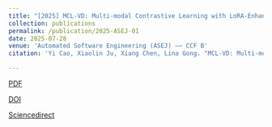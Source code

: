 ```yaml
---
title: "[2025] MCL-VD: Multi-modal Contrastive Learning with LoRA-Enhanced GraphCodeBERT for Effective Vulnerability Detection"
collection: publications
permalink: /publication/2025-ASEJ-01
date: 2025-07-28
venue: 'Automated Software Engineering (ASEJ) —— CCF B'
citation: 'Yi Cao, Xiaolin Ju, Xiang Chen, Lina Gong. "MCL-VD: Multi-modal Contrastive Learning with LoRA-Enhanced GraphCodeBERT for Effective Vulnerability Detection". Automated Software Engineering (ASEJ), 2025,32(2):67'

---
```


[PDF](http://ntu-juking.github.io/files/ASEJ-2025-01-Self.pdf)

[DOI](https://doi.org/10.1007/s10515-025-00543-3)

[Sciencedirect](https://link.springer.com/article/10.1007/s10515-025-00543-3)

